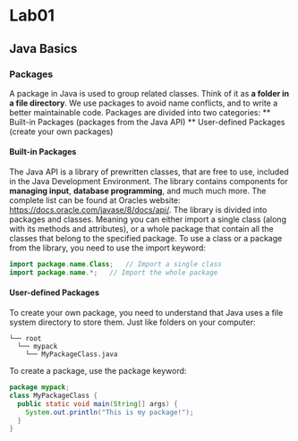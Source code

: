 # Lab01
## Java Basics

### Packages
A package in Java is used to group related classes. Think of it as **a folder in a file directory**. We use packages to avoid name conflicts, and to write a better maintainable code. Packages are divided into two categories:
   ** Built-in Packages (packages from the Java API)
   ** User-defined Packages (create your own packages)

#### Built-in Packages
The Java API is a library of prewritten classes, that are free to use, included in the Java Development Environment.
The library contains components for **managing input**, **database programming**, and much much more. The complete list can be found at Oracles website: https://docs.oracle.com/javase/8/docs/api/.
The library is divided into packages and classes. Meaning you can either import a single class (along with its methods and attributes), or a whole package that contain all the classes that belong to the specified package.
To use a class or a package from the library, you need to use the import keyword:
```Java
import package.name.Class;   // Import a single class
import package.name.*;   // Import the whole package
```

#### User-defined Packages
To create your own package, you need to understand that Java uses a file system directory to store them. Just like folders on your computer:
```
└── root
  └── mypack
    └── MyPackageClass.java
```
To create a package, use the package keyword:
```Java
package mypack;
class MyPackageClass {
  public static void main(String[] args) {
    System.out.println("This is my package!");
  }
}
```

### 






